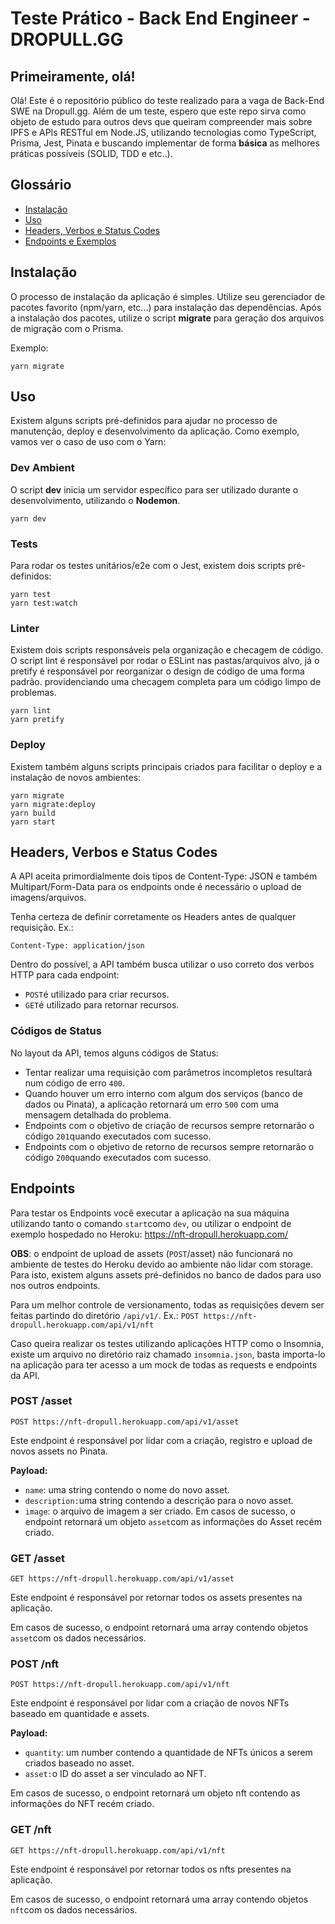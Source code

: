 # Teste Prático - Back End Engineer - DROPULL.GG
## Primeiramente, olá!

Olá! Este é o repositório público do teste realizado para a vaga de Back-End SWE na Dropull.gg.
Além de um teste, espero que este repo sirva como objeto de estudo para outros devs que queiram compreender mais sobre IPFS e APIs RESTful em Node.JS, utilizando tecnologias como TypeScript, Prisma, Jest, Pinata e buscando implementar de forma **básica** as melhores práticas possíveis (SOLID, TDD e etc..).

## Glossário

 - [Instalação](#install)
 - [Uso](#usage)
 - [Headers, Verbos e Status Codes](#design)
 - [Endpoints e Exemplos](#endpoints)

## <a name="install"></a>Instalação

O processo de instalação da aplicação é simples. Utilize seu gerenciador de pacotes favorito (npm/yarn, etc...) para instalação das dependências.
Após a instalação dos pacotes, utilize o script **migrate** para geração dos arquivos de migração com o Prisma.

Exemplo:

    yarn migrate

## <a name="usage"></a>Uso

Existem alguns scripts pré-definidos para ajudar no processo de manutenção, deploy e desenvolvimento da aplicação. Como exemplo, vamos ver o caso de uso com o Yarn:

### Dev Ambient
O script **dev** inicia um servidor específico para ser utilizado durante o desenvolvimento, utilizando o **Nodemon**.

    yarn dev

### Tests
Para rodar os testes unitários/e2e com o Jest, existem dois scripts pré-definidos:

    yarn test
    yarn test:watch

### Linter
Existem dois scripts responsáveis pela organização e checagem de código. O script lint é responsável por rodar o ESLint nas pastas/arquivos alvo, já o pretify é responsável por reorganizar o design de código de uma forma padrão. providenciando uma checagem completa para um código limpo de problemas.

    yarn lint
    yarn pretify
    
### Deploy
Existem também alguns scripts principais criados para facilitar o deploy e a instalação de novos ambientes:

    yarn migrate
    yarn migrate:deploy
    yarn build
    yarn start

## <a name="design"></a>Headers, Verbos e Status Codes
A API aceita primordialmente dois tipos de Content-Type: JSON e também Multipart/Form-Data para os endpoints onde é necessário o upload de imagens/arquivos.

Tenha certeza de definir corretamente os Headers antes de qualquer requisição. Ex.:

    Content-Type: application/json

Dentro do possível, a API também busca utilizar o uso correto dos verbos HTTP para cada endpoint:

 - `POST`é utilizado para criar recursos.
 - `GET`é utilizado para retornar recursos.
 
 ### Códigos de Status
 No layout da API, temos alguns códigos de Status:
 
 - Tentar realizar uma requisição com parâmetros incompletos resultará num código de erro `400`.
 - Quando houver um erro interno com algum dos serviços (banco de dados ou Pinata), a aplicação retornará um erro `500` com uma mensagem detalhada do problema.
 - Endpoints com o objetivo de criação de recursos sempre retornarão o código `201`quando executados com sucesso.
 - Endpoints com o objetivo de retorno de recursos sempre retornarão o código `200`quando executados com sucesso.

## <a name="endpoints"></a>Endpoints
Para testar os Endpoints você executar a aplicação na sua máquina utilizando tanto o comando `start`como `dev`, ou utilizar o endpoint de exemplo hospedado no Heroku: https://nft-dropull.herokuapp.com/

**OBS**: o endpoint de upload de assets (`POST`/asset) não funcionará no ambiente de testes do Heroku devido ao ambiente não lidar com storage. Para isto, existem alguns assets pré-definidos no banco de dados para uso nos outros endpoints.

Para um melhor controle de versionamento, todas as requisições devem ser feitas partindo do diretório `/api/v1/`. Ex.: `POST https://nft-dropull.herokuapp.com/api/v1/nft`

Caso queira realizar os testes utilizando aplicações HTTP como o Insomnia, existe um arquivo no diretório raiz chamado `insomnia.json`, basta importa-lo na aplicação para ter acesso a um mock de todas as requests e endpoints da API.

### POST /asset
`POST https://nft-dropull.herokuapp.com/api/v1/asset`

Este endpoint é responsável por lidar com a criação, registro e upload de novos assets no Pinata.

**Payload:**

 - `name`: uma string contendo o nome do novo asset.
 - `description:`uma string contendo a descrição para o novo asset.
 - `image`: o arquivo de imagem a ser criado.
 Em casos de sucesso, o endpoint retornará um objeto `asset`com as informações do Asset recém criado.

### GET /asset
`GET https://nft-dropull.herokuapp.com/api/v1/asset`

Este endpoint é responsável por retornar todos os assets presentes na aplicação.

Em casos de sucesso, o endpoint retornará uma array contendo objetos `asset`com os dados necessários.

### POST /nft
`POST https://nft-dropull.herokuapp.com/api/v1/nft`

Este endpoint é responsável por lidar com a criação de novos NFTs baseado em quantidade e assets.

**Payload:**

 - `quantity`: um number contendo a quantidade de NFTs únicos a serem criados baseado no asset.
 - `asset:`o ID do asset a ser vinculado ao NFT.

Em casos de sucesso, o endpoint retornará um objeto nft contendo as informações do NFT recém criado.

### GET /nft
`GET https://nft-dropull.herokuapp.com/api/v1/nft`

Este endpoint é responsável por retornar todos os nfts presentes na aplicação.

Em casos de sucesso, o endpoint retornará uma array contendo objetos `nft`com os dados necessários.
